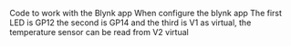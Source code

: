 Code to work with the Blynk app
When configure the blynk app The first LED is GP12 the second is GP14 and the third is V1 as virtual, the temperature sensor can be read from V2 virtual
